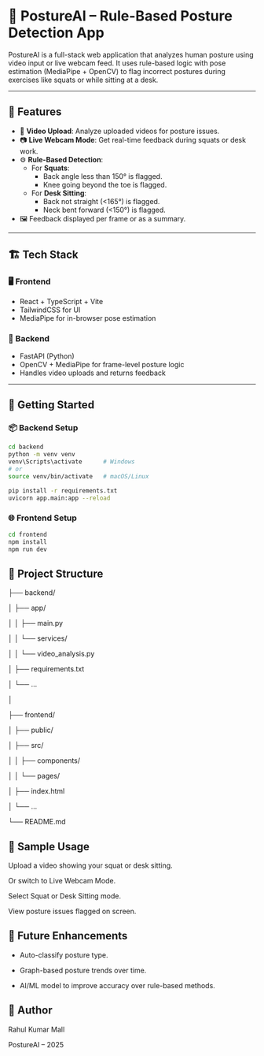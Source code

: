 # 🧠 PostureAI – Rule-Based Posture Detection App

PostureAI is a full-stack web application that analyzes human posture using video input or live webcam feed. It uses rule-based logic with pose estimation (MediaPipe + OpenCV) to flag incorrect postures during exercises like squats or while sitting at a desk.

---

## 📸 Features

- 🎥 **Video Upload**: Analyze uploaded videos for posture issues.
- 📷 **Live Webcam Mode**: Get real-time feedback during squats or desk work.
- ⚙️ **Rule-Based Detection**:
  - For **Squats**:
    - Back angle less than 150° is flagged.
    - Knee going beyond the toe is flagged.
  - For **Desk Sitting**:
    - Back not straight (<165°) is flagged.
    - Neck bent forward (<150°) is flagged.
- 🖼️ Feedback displayed per frame or as a summary.

---

## 🏗️ Tech Stack

### 🖥 Frontend

- React + TypeScript + Vite
- TailwindCSS for UI
- MediaPipe for in-browser pose estimation

### 🚀 Backend

- FastAPI (Python)
- OpenCV + MediaPipe for frame-level posture logic
- Handles video uploads and returns feedback

---

## 🚀 Getting Started

### 📦 Backend Setup

```bash
cd backend
python -m venv venv
venv\Scripts\activate      # Windows
# or
source venv/bin/activate   # macOS/Linux

pip install -r requirements.txt
uvicorn app.main:app --reload
```
### 🌐 Frontend Setup

```bash
cd frontend
npm install
npm run dev
```
## 📁 Project Structure

├── backend/

│   ├── app/

│   │   ├── main.py

│   │   └── services/

│   │       └── video_analysis.py

│   ├── requirements.txt

│   └── ...

│

├── frontend/

│   ├── public/

│   ├── src/

│   │   ├── components/

│   │   └── pages/

│   ├── index.html

│   └── ...

└── README.md


## 🧪 Sample Usage

Upload a video showing your squat or desk sitting.

Or switch to Live Webcam Mode.

Select Squat or Desk Sitting mode.

View posture issues flagged on screen.

## 📌 Future Enhancements

- Auto-classify posture type.

- Graph-based posture trends over time.

- AI/ML model to improve accuracy over rule-based methods.

## 👤 Author

Rahul Kumar Mall

PostureAI – 2025